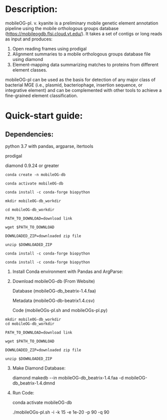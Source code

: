 # Description:

mobileOG-pl. v. kyanite is a preliminary mobile genetic element annotation pipeline using the mobile orthologous groups database (https://mobileogdb.flsi.cloud.vt.edu/). It takes a set of contigs or long reads as input and produces:

1)	Open reading frames using prodigal
2)	Alignment summaries to a mobile orthologous groups database file using diamond
3)	Element-mapping data summarizing matches to proteins from different element classes. 

mobileOG-pl can be used as the basis for detection of any major class of bacterial MGE (i.e., plasmid, bacteriophage, insertion sequence, or integrative element) and can be complemented with other tools to achieve a fine-grained element classification.  


# Quick-start guide:
## Dependencies: 

python 3.7 with pandas, argparse, itertools

prodigal 

diamond 0.9.24 or greater

	conda create -n mobileOG-db

	conda activate mobileOG-db

	conda install -c conda-forge biopython

	mkdir mobileOG-db_workdir

	cd mobileOG-db_workdir

	PATH_TO_DOWNLOAD=download link

	wget $PATH_TO_DOWNLOAD 

	DOWNLOADED_ZIP=downloaded zip file

	unzip $DOWNLOADED_ZIP

	conda install -c conda-forge biopython

	conda install -c conda-forge biopython

1.	 Install Conda environment with Pandas and ArgParse:
2.	 Download mobileOG-db (From Website)
	
		Database (mobileOG-db_beatrix-1.4.faa)
	
		Metadata (mobileOG-db-beatrix1.4.csv)
	
		Code (mobileOGs-pl.sh and mobileOGs-pl.py)

	mkdir mobileOG-db_workdir
	cd mobileOG-db_workdir

	PATH_TO_DOWNLOAD=download link

	wget $PATH_TO_DOWNLOAD 

	DOWNLOADED_ZIP=downloaded zip file

	unzip $DOWNLOADED_ZIP

3. 	Make Diamond Database:

	diamond makedb --in mobileOG-db_beatrix-1.4.faa -d mobileOG-db_beatrix-1.4.dmnd

4. 	Run Code:

	conda activate mobileOG-db

	./mobileOGs-pl.sh -i <contigs> -k 15 -e 1e-20 -p 90 -q 90
